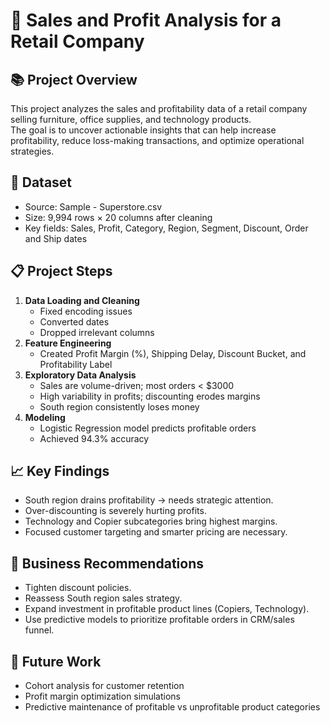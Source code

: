 # 🛒 Sales and Profit Analysis for a Retail Company

## 📚 Project Overview
This project analyzes the sales and profitability data of a retail company selling furniture, office supplies, and technology products.  
The goal is to uncover actionable insights that can help increase profitability, reduce loss-making transactions, and optimize operational strategies.

## 📂 Dataset
- Source: Sample - Superstore.csv
- Size: 9,994 rows × 20 columns after cleaning
- Key fields: Sales, Profit, Category, Region, Segment, Discount, Order and Ship dates

## 📋 Project Steps
1. **Data Loading and Cleaning**
   - Fixed encoding issues
   - Converted dates
   - Dropped irrelevant columns
2. **Feature Engineering**
   - Created Profit Margin (%), Shipping Delay, Discount Bucket, and Profitability Label
3. **Exploratory Data Analysis**
   - Sales are volume-driven; most orders < $3000
   - High variability in profits; discounting erodes margins
   - South region consistently loses money
4. **Modeling**
   - Logistic Regression model predicts profitable orders
   - Achieved 94.3% accuracy

## 📈 Key Findings
- South region drains profitability → needs strategic attention.
- Over-discounting is severely hurting profits.
- Technology and Copier subcategories bring highest margins.
- Focused customer targeting and smarter pricing are necessary.

## 🎯 Business Recommendations
- Tighten discount policies.
- Reassess South region sales strategy.
- Expand investment in profitable product lines (Copiers, Technology).
- Use predictive models to prioritize profitable orders in CRM/sales funnel.

## 🔮 Future Work
- Cohort analysis for customer retention
- Profit margin optimization simulations
- Predictive maintenance of profitable vs unprofitable product categories
